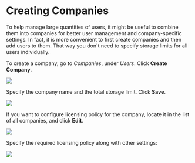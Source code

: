 # Creating Companies

To help manage large quantities of users, it might be useful to combine them into companies for better user management and company-specific settings. In fact, it is more convenient to first create companies and then add users to them. That way you don't need to specify storage limits for all users individually.

To create a company, go to _Companies_, under _Users_. Click **Create Company**.

![](../../.gitbook/assets/screenshot-2018-06-20-at-19.44.56.png)

Specify the company name and the total storage limit. Click **Save**.

![](../../.gitbook/assets/screenshot-2018-06-20-at-19.50.45.png)

If you want to configure licensing policy for the company, locate it in the list of all companies, and click **Edit**.

![](../../.gitbook/assets/screenshot-2018-06-20-at-19.53.29.png)

Specify the required licensing policy along with other settings:

![](../../.gitbook/assets/screenshot-2018-06-20-at-20.02.58.png)


